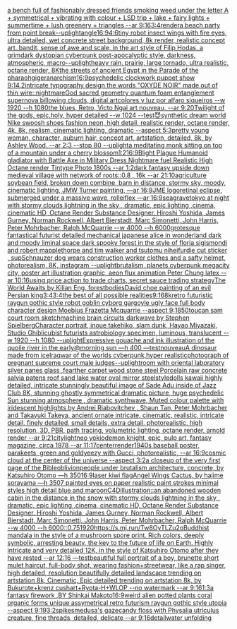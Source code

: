 [a bench full of fashionably dressed friends smoking weed under the letter A + symmetrical + vibrating with colour + LSD trip + lake + fairy lights + summertime + lush greenery + triangles  --ar 9:16](https://www.ebank.nz/aiartgenerator?category=a%2520bench%2520full%2520of%2520fashionably%2520dressed%2520friends%2520smoking%2520weed%2520under%2520the%2520letter%2520A%2520%2B%2520symmetrical%2520%2B%2520vibrating%2520with%2520colour%2520%2B%2520LSD%2520trip%2520%2B%2520lake%2520%2B%2520fairy%2520lights%2520%2B%2520summertime%2520%2B%2520lush%2520greenery%2520%2B%2520triangles%2520%2520--ar%25209%3A16)[3:4](https://www.ebank.nz/aiartgenerator?category=3%3A4)[render](https://www.ebank.nz/aiartgenerator?category=render)[a beach party from point break](https://www.ebank.nz/aiartgenerator?category=a%2520beach%2520party%2520from%2520point%2520break)[--uplight](https://www.ebank.nz/aiartgenerator?category=--uplight)[angle](https://www.ebank.nz/aiartgenerator?category=angle)[16:9](https://www.ebank.nz/aiartgenerator?category=16%3A9)[4:6](https://www.ebank.nz/aiartgenerator?category=4%3A6)[tiny robot insect wings with fire eyes, ultra detailed, wet concrete street background, 8k render, realistic concept art. bandit, sense of awe and scale, in the art style of Filip Hodas, a grimdark dystopian cyberpunk post-apocalyptic style, darkness, atmospheric, macro](https://www.ebank.nz/aiartgenerator?category=tiny%2520robot%2520insect%2520wings%2520with%2520fire%2520eyes%2C%2520ultra%2520detailed%2C%2520wet%2520concrete%2520street%2520background%2C%25208k%2520render%2C%2520realistic%2520concept%2520art.%2520bandit%2C%2520sense%2520of%2520awe%2520and%2520scale%2C%2520in%2520the%2520art%2520style%2520of%2520Filip%2520Hodas%2C%2520a%2520grimdark%2520dystopian%2520cyberpunk%2520post-apocalyptic%2520style%2C%2520darkness%2C%2520atmospheric%2C%2520macro)[--uplight](https://www.ebank.nz/aiartgenerator?category=--uplight)[heavy rain, prairie, large tornado, ultra realistic, octane render, 8K](https://www.ebank.nz/aiartgenerator?category=heavy%2520rain%2C%2520prairie%2C%2520large%2520tornado%2C%2520ultra%2520realistic%2C%2520octane%2520render%2C%25208K)[the streets of ancient Egypt in the Parade of the pharaoh](https://www.ebank.nz/aiartgenerator?category=the%2520streets%2520of%2520ancient%2520Egypt%2520in%2520the%2520Parade%2520of%2520the%2520pharaoh)[giger](https://www.ebank.nz/aiartgenerator?category=giger)[anarchism](https://www.ebank.nz/aiartgenerator?category=anarchism)[16:9](https://www.ebank.nz/aiartgenerator?category=16%3A9)[psychedelic clockwork puppet show 9:14.2](https://www.ebank.nz/aiartgenerator?category=psychedelic%2520clockwork%2520puppet%2520show%25209%3A14.2)[intricate typography design the words "OXYDE NOIR" made out of thin wire](https://www.ebank.nz/aiartgenerator?category=intricate%2520typography%2520design%2520the%2520words%2520%22OXYDE%2520NOIR%22%2520made%2520out%2520of%2520thin%2520wire)[::nightmare](https://www.ebank.nz/aiartgenerator?category=%3A%3Anightmare)[God sacred geometry quantum foam entanglement supernova billowing clouds, digital art](https://www.ebank.nz/aiartgenerator?category=God%2520sacred%2520geometry%2520quantum%2520foam%2520entanglement%2520supernova%2520billowing%2520clouds%2C%2520digital%2520art)[colores y luz por alfaro siqueiros --w 1920 --h 1080](https://www.ebank.nz/aiartgenerator?category=colores%2520y%2520luz%2520por%2520alfaro%2520siqueiros%2520--w%25201920%2520--h%25201080)[the blues, Retro, Victo Ngai art nouveau,  --ar 9:20](https://www.ebank.nz/aiartgenerator?category=the%2520blues%2C%2520Retro%2C%2520Victo%2520Ngai%2520art%2520nouveau%2C%2520%2520--ar%25209%3A20)[Twilight of the gods, epic,holy, hyper detailed --w 1024 --test](https://www.ebank.nz/aiartgenerator?category=Twilight%2520of%2520the%2520gods%2C%2520epic%2Choly%2C%2520hyper%2520detailed%2520--w%25201024%2520--test)[😈](https://www.ebank.nz/aiartgenerator?category=%F0%9F%98%88)[synthetic dream world Nike swoosh shoes fashion neon, high detail, realistic render, octane render, 4k, 8k, realism, cinematic lighting, dramatic --aspect 5:3](https://www.ebank.nz/aiartgenerator?category=synthetic%2520dream%2520world%2520Nike%2520swoosh%2520shoes%2520fashion%2520neon%2C%2520high%2520detail%2C%2520realistic%2520render%2C%2520octane%2520render%2C%25204k%2C%25208k%2C%2520realism%2C%2520cinematic%2520lighting%2C%2520dramatic%2520--aspect%25205%3A3)[pretty young woman, character, auburn hair, concept art, artstation, detailed, 8k, by Ashley Wood. --ar 2:3 --stop 80 --uplight](https://www.ebank.nz/aiartgenerator?category=pretty%2520young%2520woman%2C%2520character%2C%2520auburn%2520hair%2C%2520concept%2520art%2C%2520artstation%2C%2520detailed%2C%25208k%2C%2520by%2520Ashley%2520Wood.%2520--ar%25202%3A3%2520--stop%252080%2520--uplight)[a meditating monk sitting on top of a mountain under a cherry blossom](https://www.ebank.nz/aiartgenerator?category=a%2520meditating%2520monk%2520sitting%2520on%2520top%2520of%2520a%2520mountain%2520under%2520a%2520cherry%2520blossom)[1:2](https://www.ebank.nz/aiartgenerator?category=1%3A2)[16:9](https://www.ebank.nz/aiartgenerator?category=16%3A9)[Blight Plague Humanoid gladiator with Battle Axe in Military Dress Nightmare fuel Realistic High Octane render Tintype Photo 1800s  --ar 1:2](https://www.ebank.nz/aiartgenerator?category=Blight%2520Plague%2520Humanoid%2520gladiator%2520with%2520Battle%2520Axe%2520in%2520Military%2520Dress%2520Nightmare%2520fuel%2520Realistic%2520High%2520Octane%2520render%2520Tintype%2520Photo%25201800s%2520%2520--ar%25201%3A2)[dark fantasy upside down medieval village with network of roots::0.8 , 16k --ar 21:10](https://www.ebank.nz/aiartgenerator?category=dark%2520fantasy%2520upside%2520down%2520medieval%2520village%2520with%2520network%2520of%2520roots%3A%3A0.8%2520%2C%252016k%2520--ar%252021%3A10)[agriculture soybean field, broken down combine, barn in distance, stormy sky, moody, cinematic lighting, JMW Turner painting, —ar 16:9](https://www.ebank.nz/aiartgenerator?category=agriculture%2520soybean%2520field%2C%2520broken%2520down%2520combine%2C%2520barn%2520in%2520distance%2C%2520stormy%2520sky%2C%2520moody%2C%2520cinematic%2520lighting%2C%2520JMW%2520Turner%2520painting%2C%2520%E2%80%94ar%252016%3A9)[JME logo](https://www.ebank.nz/aiartgenerator?category=JME%2520logo)[retinal eclipse, submerged under a massive wave, rolleiflex —ar 16:9](https://www.ebank.nz/aiartgenerator?category=retinal%2520eclipse%2C%2520submerged%2520under%2520a%2520massive%2520wave%2C%2520rolleiflex%2520%E2%80%94ar%252016%3A9)[seagrave](https://www.ebank.nz/aiartgenerator?category=seagrave)[tokyo at night with stormy clouds lightning in the sky , dramatic, epic lighting ,cinema, cinematic HD, Octane Render Substance Designer. Hiroshi Yoshida, James Gurney, Norman Rockwell, Albert Bierstadt, Marc Simonetti, John Harris, Peter Mohrbacher, Ralph McQuarrie --w 4000 --h 6000](https://www.ebank.nz/aiartgenerator?category=tokyo%2520at%2520night%2520with%2520stormy%2520clouds%2520lightning%2520in%2520the%2520sky%2520%2C%2520dramatic%2C%2520epic%2520lighting%2520%2Ccinema%2C%2520cinematic%2520HD%2C%2520Octane%2520Render%2520Substance%2520Designer.%2520Hiroshi%2520Yoshida%2C%2520James%2520Gurney%2C%2520Norman%2520Rockwell%2C%2520Albert%2520Bierstadt%2C%2520Marc%2520Simonetti%2C%2520John%2520Harris%2C%2520Peter%2520Mohrbacher%2C%2520Ralph%2520McQuarrie%2520--w%25204000%2520--h%25206000)[grotesque fantastical futurist detailed mechanical japanese alice in wonderland dark and moody liminal space dark spooky forest in the style of floria sigismondi and robert mapplethorpe and tim walker and tsutomu nihei](https://www.ebank.nz/aiartgenerator?category=grotesque%2520fantastical%2520futurist%2520detailed%2520mechanical%2520japanese%2520alice%2520in%2520wonderland%2520dark%2520and%2520moody%2520liminal%2520space%2520dark%2520spooky%2520forest%2520in%2520the%2520style%2520of%2520floria%2520sigismondi%2520and%2520robert%2520mapplethorpe%2520and%2520tim%2520walker%2520and%2520tsutomu%2520nihei)[fur](https://www.ebank.nz/aiartgenerator?category=fur)[die cut sticker , sup](https://www.ebank.nz/aiartgenerator?category=die%2520cut%2520sticker%2520%2C%2520sup)[Schnauzer dog wears construction worker clothes and a safty helmet, photorealism, 8K, instagram --uplight](https://www.ebank.nz/aiartgenerator?category=Schnauzer%2520dog%2520wears%2520construction%2520worker%2520clothes%2520and%2520a%2520safty%2520helmet%2C%2520photorealism%2C%25208K%2C%2520instagram%2520--uplight)[brutalism, planets cyberpunk megacity city, poster art illustration graphic, aeon flux animation Peter Chung latex --ar 10:16](https://www.ebank.nz/aiartgenerator?category=brutalism%2C%2520planets%2520cyberpunk%2520megacity%2520city%2C%2520poster%2520art%2520illustration%2520graphic%2C%2520aeon%2520flux%2520animation%2520Peter%2520Chung%2520latex%2520--ar%252010%3A16)[using price action to trade charts, secret sauce trading strategy](https://www.ebank.nz/aiartgenerator?category=using%2520price%2520action%2520to%2520trade%2520charts%2C%2520secret%2520sauce%2520trading%2520strategy)[The World Awaits by Kilian Eng, forest](https://www.ebank.nz/aiartgenerator?category=The%2520World%2520Awaits%2520by%2520Kilian%2520Eng%2C%2520forest)[bodies](https://www.ebank.nz/aiartgenerator?category=bodies)[David choe painting of an evil Persian king](https://www.ebank.nz/aiartgenerator?category=David%2520choe%2520painting%2520of%2520an%2520evil%2520Persian%2520king)[3:4](https://www.ebank.nz/aiartgenerator?category=3%3A4)[3:4](https://www.ebank.nz/aiartgenerator?category=3%3A4)[the best of all possible realities](https://www.ebank.nz/aiartgenerator?category=the%2520best%2520of%2520all%2520possible%2520realities)[9:16](https://www.ebank.nz/aiartgenerator?category=9%3A16)[8k](https://www.ebank.nz/aiartgenerator?category=8k)[retro futuristic raygun gothic style robot goblin cyborg gargoyle ugly face full body character design Moebius Frazetta Mcquarrie --aspect 9:18](https://www.ebank.nz/aiartgenerator?category=retro%2520futuristic%2520raygun%2520gothic%2520style%2520robot%2520goblin%2520cyborg%2520gargoyle%2520ugly%2520face%2520full%2520body%2520character%2520design%2520Moebius%2520Frazetta%2520Mcquarrie%2520--aspect%25209%3A18)[50](https://www.ebank.nz/aiartgenerator?category=50)[toucan sam court room sketch](https://www.ebank.nz/aiartgenerator?category=toucan%2520sam%2520court%2520room%2520sketch)[machine brain circuits darkwave by Stephen Spielberg](https://www.ebank.nz/aiartgenerator?category=machine%2520brain%2520circuits%2520darkwave%2520by%2520Stephen%2520Spielberg)[Character portrait, inoue takehiko, slam dunk,  Hayao Miyazaki, Studio Ghibli](https://www.ebank.nz/aiartgenerator?category=Character%2520portrait%2C%2520inoue%2520takehiko%2C%2520slam%2520dunk%2C%2520%2520Hayao%2520Miyazaki%2C%2520Studio%2520Ghibli)[cubist futurists astrobiology specimen, luminous, translucent --w 1920 --h 1080 --uplight](https://www.ebank.nz/aiartgenerator?category=cubist%2520futurists%2520astrobiology%2520specimen%2C%2520luminous%2C%2520translucent%2520--w%25201920%2520--h%25201080%2520--uplight)[Expressive gouache and ink illustration of the quoile river in the early@morning sun —h 400 —test](https://www.ebank.nz/aiartgenerator?category=Expressive%2520gouache%2520and%2520ink%2520illustration%2520of%2520the%2520quoile%2520river%2520in%2520the%2520early%40morning%2520sun%2520%E2%80%94h%2520400%2520%E2%80%94test)[nouveau](https://www.ebank.nz/aiartgenerator?category=nouveau)[A dinosaur made from ice](https://www.ebank.nz/aiartgenerator?category=A%2520dinosaur%2520made%2520from%2520ice)[Iraq](https://www.ebank.nz/aiartgenerator?category=Iraq)[war of the worlds cyberpunk,hyper realistic](https://www.ebank.nz/aiartgenerator?category=war%2520of%2520the%2520worlds%2520cyberpunk%2Chyper%2520realistic)[photograph of pregnant supreme court male judges](https://www.ebank.nz/aiartgenerator?category=photograph%2520of%2520pregnant%2520supreme%2520court%2520male%2520judges)[--uplight](https://www.ebank.nz/aiartgenerator?category=--uplight)[room with oriental laboratory  silver panes glass  ,fearther carpet wood stone steel Porcelain raw  concrete salvia patens roof sand lake water oval mirror steel](https://www.ebank.nz/aiartgenerator?category=room%2520with%2520oriental%2520laboratory%2520%2520silver%2520panes%2520glass%2520%2520%2Cfearther%2520carpet%2520wood%2520stone%2520steel%2520Porcelain%2520raw%2520%2520concrete%2520salvia%2520patens%2520roof%2520sand%2520lake%2520water%2520oval%2520mirror%2520steel)[style](https://www.ebank.nz/aiartgenerator?category=style)[dolls kawaii highly detailed, intricate stunningly beautiful image of Sade Adu inside of Jazz Club 8K, stunning ghostly symmetrical dramatic picture, huge psychedelic Sun stunning atmosphere , dramatic synthwave, Muted colour palette with iridescent highlights by Andrei Riabovitchev , Shaun Tan, Peter Mohrbacher and Takayuki Takeya, ancient ornate intricate, cinematic, realistic, intricate detail, finely detailed, small details, extra detail, photorealistic, high resolution, 3D, PBR, path tracing, volumetric lighting, octane render, arnold render --ar 9:21](https://www.ebank.nz/aiartgenerator?category=dolls%2520kawaii%2520highly%2520detailed%2C%2520intricate%2520stunningly%2520beautiful%2520image%2520of%2520Sade%2520Adu%2520inside%2520of%2520Jazz%2520Club%25208K%2C%2520stunning%2520ghostly%2520symmetrical%2520dramatic%2520picture%2C%2520huge%2520psychedelic%2520Sun%2520stunning%2520atmosphere%2520%2C%2520dramatic%2520synthwave%2C%2520Muted%2520colour%2520palette%2520with%2520iridescent%2520highlights%2520by%2520Andrei%2520Riabovitchev%2520%2C%2520Shaun%2520Tan%2C%2520Peter%2520Mohrbacher%2520and%2520Takayuki%2520Takeya%2C%2520ancient%2520ornate%2520intricate%2C%2520cinematic%2C%2520realistic%2C%2520intricate%2520detail%2C%2520finely%2520detailed%2C%2520small%2520details%2C%2520extra%2520detail%2C%2520photorealistic%2C%2520high%2520resolution%2C%25203D%2C%2520PBR%2C%2520path%2520tracing%2C%2520volumetric%2520lighting%2C%2520octane%2520render%2C%2520arnold%2520render%2520--ar%25209%3A21)[city](https://www.ebank.nz/aiartgenerator?category=city)[light](https://www.ebank.nz/aiartgenerator?category=light)[neo yokio](https://www.ebank.nz/aiartgenerator?category=neo%2520yokio)[demon knight, epic, pulp art, fantasy magazine, circa 1978 --ar 11:17](https://www.ebank.nz/aiartgenerator?category=demon%2520knight%2C%2520epic%2C%2520pulp%2520art%2C%2520fantasy%2520magazine%2C%2520circa%25201978%2520--ar%252011%3A17)[center](https://www.ebank.nz/aiartgenerator?category=center)[render](https://www.ebank.nz/aiartgenerator?category=render)[1940s baseball poster, parakeets, green and gold](https://www.ebank.nz/aiartgenerator?category=1940s%2520baseball%2520poster%2C%2520parakeets%2C%2520green%2520and%2520gold)[yeezy with Gucci, photorealistic, --ar 16:9](https://www.ebank.nz/aiartgenerator?category=yeezy%2520with%2520Gucci%2C%2520photorealistic%2C%2520--ar%252016%3A9)[](https://www.ebank.nz/aiartgenerator?category=)[cosmic cloud at the center of the universe --aspect 3:2](https://www.ebank.nz/aiartgenerator?category=cosmic%2520cloud%2520at%2520the%2520center%2520of%2520the%2520universe%2520--aspect%25203%3A2)[a closeup of the very first page of the Bible](https://www.ebank.nz/aiartgenerator?category=a%2520closeup%2520of%2520the%2520very%2520first%2520page%2520of%2520the%2520Bible)[oblivion](https://www.ebank.nz/aiartgenerator?category=oblivion)[people under brutalism architecture, concrete, by Katsuhiro Otomo —h 350](https://www.ebank.nz/aiartgenerator?category=people%2520under%2520brutalism%2520architecture%2C%2520concrete%2C%2520by%2520Katsuhiro%2520Otomo%2520%E2%80%94h%2520350)[16:9](https://www.ebank.nz/aiartgenerator?category=16%3A9)[laser kiwi flag](https://www.ebank.nz/aiartgenerator?category=laser%2520kiwi%2520flag)[Angel Wings Cactus, by hajime sorayama —h 350](https://www.ebank.nz/aiartgenerator?category=Angel%2520Wings%2520Cactus%2C%2520by%2520hajime%2520sorayama%2520%E2%80%94h%2520350)[7 painted eyes on paper realistic paint strokes minimal styles high detail blue and maroon](https://www.ebank.nz/aiartgenerator?category=7%2520painted%2520eyes%2520on%2520paper%2520realistic%2520paint%2520strokes%2520minimal%2520styles%2520high%2520detail%2520blue%2520and%2520maroon)[C4D](https://www.ebank.nz/aiartgenerator?category=C4D)[illustration::](https://www.ebank.nz/aiartgenerator?category=illustration%3A%3A)[an abandoned wooden cabin in the distance in the snow with stormy clouds lightning in the sky , dramatic, epic lighting ,cinema, cinematic HD, Octane Render Substance Designer. Hiroshi Yoshida, James Gurney, Norman Rockwell, Albert Bierstadt, Marc Simonetti, John Harris, Peter Mohrbacher, Ralph McQuarrie --w 4000 --h 6000](https://www.ebank.nz/aiartgenerator?category=an%2520abandoned%2520wooden%2520cabin%2520in%2520the%2520distance%2520in%2520the%2520snow%2520with%2520stormy%2520clouds%2520lightning%2520in%2520the%2520sky%2520%2C%2520dramatic%2C%2520epic%2520lighting%2520%2Ccinema%2C%2520cinematic%2520HD%2C%2520Octane%2520Render%2520Substance%2520Designer.%2520Hiroshi%2520Yoshida%2C%2520James%2520Gurney%2C%2520Norman%2520Rockwell%2C%2520Albert%2520Bierstadt%2C%2520Marc%2520Simonetti%2C%2520John%2520Harris%2C%2520Peter%2520Mohrbacher%2C%2520Ralph%2520McQuarrie%2520--w%25204000%2520--h%25206000)[::0.75](https://www.ebank.nz/aiartgenerator?category=%3A%3A0.75)[1920](https://www.ebank.nz/aiartgenerator?category=1920)[<https://s.mj.run/Tw8OyTLZu2o>](https://www.ebank.nz/aiartgenerator?category=%3Chttps%3A//s.mj.run/Tw8OyTLZu2o%3E)[Buddhist mandala in the style of a mushroom spore print. Rich colors, deeply symbolic, arresting beauty, the key to the future of life on Earth. Highly intricate and very detailed 12K, in the style of Katsuhiro Otomo after they have rested --ar 12:16 —test](https://www.ebank.nz/aiartgenerator?category=Buddhist%2520mandala%2520in%2520the%2520style%2520of%2520a%2520mushroom%2520spore%2520print.%2520Rich%2520colors%2C%2520deeply%2520symbolic%2C%2520arresting%2520beauty%2C%2520the%2520key%2520to%2520the%2520future%2520of%2520life%2520on%2520Earth.%2520Highly%2520intricate%2520and%2520very%2520detailed%252012K%2C%2520in%2520the%2520style%2520of%2520Katsuhiro%2520Otomo%2520after%2520they%2520have%2520rested%2520--ar%252012%3A16%2520%E2%80%94test)[beautiful full portrait of a boy, brunette short mulet haircut, full-body shot, wearing fashion+streetwear, like a rap singer, high detailed, resolution beautifully detailed landscape trending on artstation 8k, Cinematic, Epic detailed trending on artstation 8k, by Bukurote+krenz cushart+Ryota-H+WLOP --no watermark --ar 9:16](https://www.ebank.nz/aiartgenerator?category=beautiful%2520full%2520portrait%2520of%2520a%2520boy%2C%2520brunette%2520short%2520mulet%2520haircut%2C%2520full-body%2520shot%2C%2520wearing%2520fashion%2Bstreetwear%2C%2520like%2520a%2520rap%2520singer%2C%2520high%2520detailed%2C%2520resolution%2520beautifully%2520detailed%2520landscape%2520trending%2520on%2520artstation%25208k%2C%2520Cinematic%2C%2520Epic%2520detailed%2520trending%2520on%2520artstation%25208k%2C%2520by%2520Bukurote%2Bkrenz%2520cushart%2BRyota-H%2BWLOP%2520--no%2520watermark%2520--ar%25209%3A16)[1:3](https://www.ebank.nz/aiartgenerator?category=1%3A3)[a fantasy  firework  ,BY Shinkai Makoto](https://www.ebank.nz/aiartgenerator?category=a%2520fantasy%2520%2520firework%2520%2520%2CBY%2520Shinkai%2520Makoto)[16:9](https://www.ebank.nz/aiartgenerator?category=16%3A9)[weird alien potted plants coral organic forms unique assymetrical  retro futurism raygun gothic style utopia --aspect 9:19](https://www.ebank.nz/aiartgenerator?category=weird%2520alien%2520potted%2520plants%2520coral%2520organic%2520forms%2520unique%2520assymetrical%2520%2520retro%2520futurism%2520raygun%2520gothic%2520style%2520utopia%2520--aspect%25209%3A19)[3:2](https://www.ebank.nz/aiartgenerator?category=3%3A2)[spikes](https://www.ebank.nz/aiartgenerator?category=spikes)[medusa's gaze](https://www.ebank.nz/aiartgenerator?category=medusa%27s%2520gaze)[candy floss with Physalia utriculus creature, fine threads, detailed, delicate --ar 9:16](https://www.ebank.nz/aiartgenerator?category=candy%2520floss%2520with%2520Physalia%2520utriculus%2520creature%2C%2520fine%2520threads%2C%2520detailed%2C%2520delicate%2520--ar%25209%3A16)[detail](https://www.ebank.nz/aiartgenerator?category=detail)[water unfolding](https://www.ebank.nz/aiartgenerator?category=water%2520unfolding)